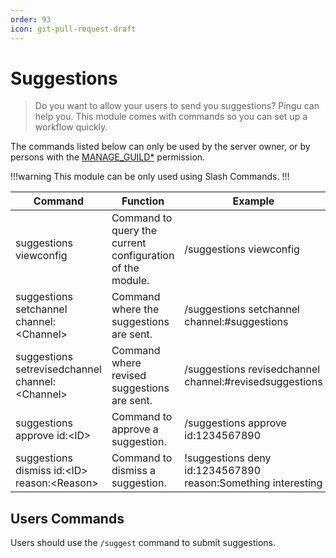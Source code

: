 ```yaml
---
order: 93
icon: git-pull-request-draft
---
```


# Suggestions

>  Do you want to allow your users to send you suggestions? Pingu can help you. This module comes with commands so you can set up a workflow quickly.

The commands listed below can only be used by the server owner, or by persons with the [MANAGE_GUILD\*](https://discord.com/developers/docs/topics/permissions) permission.

!!!warning
This module can be only used using Slash Commands.
!!!

| Command | Function | Example |
| -------------------------------------------------------------------- | ---------------------------------------------------------------------------------------------------------------------------------------------------------------- | -------------------------------------------------------------- |
| suggestions viewconfig | Command to query the current configuration of the module. | /suggestions viewconfig |
| suggestions setchannel channel:\<Channel>| Command where the suggestions are sent. | /suggestions setchannel channel:#suggestions |
| suggestions setrevisedchannel channel:\<Channel> | Command where revised suggestions are sent. | /suggestions revisedchannel channel:#revisedsuggestions |
| suggestions approve id:\<ID> | Command to approve a suggestion. | /suggestions approve id:1234567890 |
| suggestions dismiss id:\<ID> reason:\<Reason>| Command to dismiss a suggestion. | !suggestions deny id:1234567890 reason:Something interesting |

## Users Commands

Users should use the `/suggest` command to submit suggestions.
